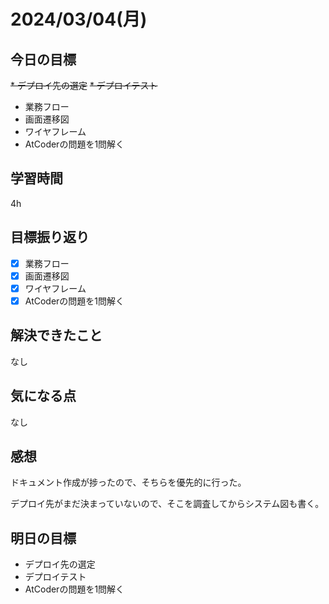 # 2024/03/04(月)

## 今日の目標
~~* デプロイ先の選定~~
~~* デプロイテスト~~
* 業務フロー
* 画面遷移図
* ワイヤフレーム
* AtCoderの問題を1問解く

## 学習時間
4h

## 目標振り返り
* [x] 業務フロー
* [x] 画面遷移図
* [x] ワイヤフレーム
* [x] AtCoderの問題を1問解く

## 解決できたこと
なし

## 気になる点
なし

## 感想
ドキュメント作成が捗ったので、そちらを優先的に行った。

デプロイ先がまだ決まっていないので、そこを調査してからシステム図も書く。

## 明日の目標
* デプロイ先の選定
* デプロイテスト
* AtCoderの問題を1問解く
